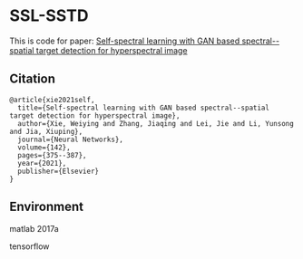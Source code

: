 # SSL-SSTD
This is code for paper: [Self-spectral learning with GAN based spectral--spatial target detection for hyperspectral image](https://www.sciencedirect.com/science/article/pii/S0893608021002252)

## Citation

```
@article{xie2021self,
  title={Self-spectral learning with GAN based spectral--spatial target detection for hyperspectral image},
  author={Xie, Weiying and Zhang, Jiaqing and Lei, Jie and Li, Yunsong and Jia, Xiuping},
  journal={Neural Networks},
  volume={142},
  pages={375--387},
  year={2021},
  publisher={Elsevier}
}
```

## Environment
matlab 2017a

tensorflow


